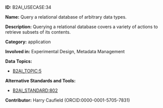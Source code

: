 **ID:** B2AI_USECASE:34

**Name:** Query a relational database of arbitrary data types.

**Description:** Querying a relational database covers a variety of actions to retrieve subsets of its contents.

**Category:** application

**Involved in:** Experimental Design, Metadata Management

**Data Topics:**

- [B2AI_TOPIC:5](../topics/Data.markdown)

**Alternative Standards and Tools:**

- [B2AI_STANDARD:802](https://b2ai.standards.synapse.org/Explore/Standard/DetailsPage?id=B2AI_STANDARD:802)

**Contributor:** Harry Caufield
 (ORCID:0000-0001-5705-7831)

